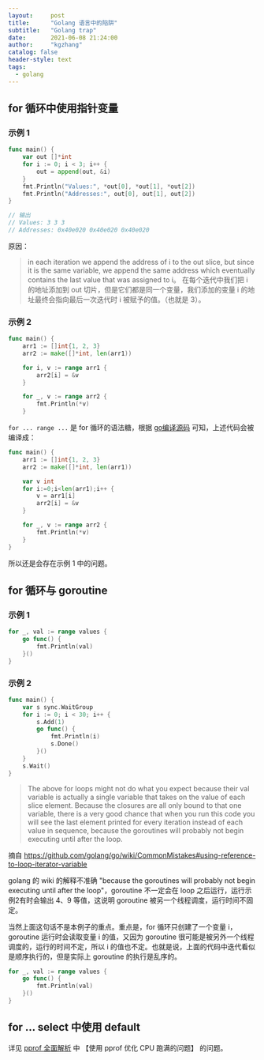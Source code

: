 ```yaml
---
layout:     post
title:      "Golang 语言中的陷阱"
subtitle:   "Golang trap"
date:       2021-06-08 21:24:00
author:     "kgzhang"
catalog: false
header-style: text
tags:
  - golang
---
```


## for 循环中使用指针变量

### 示例 1

```go
func main() {
	var out []*int
	for i := 0; i < 3; i++ {
		out = append(out, &i)
	}
	fmt.Println("Values:", *out[0], *out[1], *out[2])
	fmt.Println("Addresses:", out[0], out[1], out[2])
}

// 输出
// Values: 3 3 3
// Addresses: 0x40e020 0x40e020 0x40e020
```

原因： 

> in each iteration we append the address of i to the out slice, but since it is the same variable, we append the same address which eventually contains the last value that was assigned to i。
> 在每个迭代中我们把 i 的地址添加到 out 切片，但是它们都是同一个变量，我们添加的变量 i 的地址最终会指向最后一次迭代时 i 被赋予的值。（也就是 3）。

### 示例 2

```go
func main() {
	arr1 := []int{1, 2, 3}
	arr2 := make([]*int, len(arr1))

	for i, v := range arr1 {
		arr2[i] = &v
	}

	for _, v := range arr2 {
		fmt.Println(*v)
	}
```

`for ... range ...` 是 for 循环的语法糖，根据 [go编译源码](https://github.com/golang/gofrontend/blob/e387439bfd24d5e142874b8e68e7039f74c744d7/go/statements.cc#L5501) 可知，上述代码会被编译成：

```go
func main() {
	arr1 := []int{1, 2, 3}
	arr2 := make([]*int, len(arr1))

	var v int
	for i:=0;i<len(arr1);i++ {
		v = arr1[i]
		arr2[i] = &v
	}

	for _, v := range arr2 {
		fmt.Println(*v)
	}
}
```

所以还是会存在示例 1 中的问题。

## for 循环与 goroutine

### 示例 1
```go
for _, val := range values {
	go func() {
		fmt.Println(val)
	}()
}
```

### 示例 2
```go
func main() {
	var s sync.WaitGroup
	for i := 0; i < 30; i++ {
		s.Add(1)
		go func() {
			fmt.Println(i)
			s.Done()
		}()
	}
	s.Wait()
}
```

> The above for loops might not do what you expect because their val variable is actually a single variable that takes on the value of each slice element. Because the closures are all only bound to that one variable, there is a very good chance that when you run this code you will see the last element printed for every iteration instead of each value in sequence, because the goroutines will probably not begin executing until after the loop.
  
摘自 https://github.com/golang/go/wiki/CommonMistakes#using-reference-to-loop-iterator-variable

golang 的 wiki 的解释不准确 "because the goroutines will probably not begin executing until after the loop"，goroutine 不一定会在 loop 之后运行，运行示例2有时会输出 4、9 等值，这说明 goroutine 被另一个线程调度，运行时间不固定。

当然上面这句话不是本例子的重点。重点是，for 循环只创建了一个变量 i，goroutine 运行时会读取变量 i 的值，又因为 goroutine 很可能是被另外一个线程调度的，运行的时间不定，所以 i 的值也不定。也就是说，上面的代码中迭代看似是顺序执行的，但是实际上 goroutine 的执行是乱序的。


```go
for _, val := range values {
	go func() {
		fmt.Println(val)
	}()
}
```

## for ... select 中使用 default

详见 [pprof 全面解析](https://kougazhang.github.io/2021/05/29/pprof/) 中 【使用 pprof 优化 CPU 跑满的问题】 的问题。




